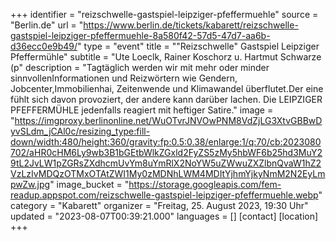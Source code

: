 +++
identifier = "reizschwelle-gastspiel-leipziger-pfeffermuehle"
source = "Berlin.de"
url = "https://www.berlin.de/tickets/kabarett/reizschwelle-gastspiel-leipziger-pfeffermuehle-8a580f42-57d5-47d7-aa6b-d36ecc0e9b49/"
type = "event"
title = ""Reizschwelle" Gastspiel Leipziger Pfeffermühle"
subtitle = "Ute Loeclk, Rainer Koschorz u. Hartmut Schwarze (p"
description = "Tagtäglich werden wir mit mehr oder minder sinnvollenInformationen und Reizwörtern wie Gendern, Jobcenter,Immobilienhai, Zeitenwende und Klimawandel überflutet.Der eine fühlt sich davon provoziert, der andere kann darüber lachen. Die LEIPZIGER PFEFFERMÜHLE jedenfalls reagiert mit heftiger Satire."
image = "https://imgproxy.berlinonline.net/WuOTvrJNVOwPNM8VdZjLG3XtvGBBwDyvSLdm_jCAl0c/resizing_type:fill-down/width:480/height:360/gravity:fp:0.5:0.38/enlarge:1/q:70/cb:2023080702/aHR0cHM6Ly9wb3B1bGEtbWlkZGxld2FyZS5zMy5hbWF6b25hd3MuY29tL2JvLW1pZGRsZXdhcmUvYm8uYmRlX2NoYW5uZWwuZXZlbnQvaW1hZ2VzLzIvMDQzOTMxOTAtZWI1My0zMDNhLWM4MDItYjhmYjkyNmM2N2EyLmpwZw.jpg"
image_bucket = "https://storage.googleapis.com/fem-readup.appspot.com/reizschwelle-gastspiel-leipziger-pfeffermuehle.webp"
category = "Kabarett"
organizer = "Freitag, 25. August 2023, 19:30 Uhr"
updated = "2023-08-07T00:39:21.000"
languages = []
[contact]
[location]
+++